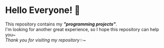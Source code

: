 # **Hello Everyone!** 👋
This repository contains my ***"programming projects"***.  
I'm looking for another great experience, so I hope this repository can help you~  
*Thank you for visiting my repository✨~*
